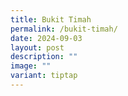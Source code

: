 ```yaml
---
title: Bukit Timah
permalink: /bukit-timah/
date: 2024-09-03
layout: post
description: ""
image: ""
variant: tiptap
---
```

